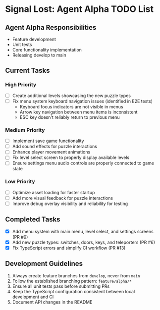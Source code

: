 # Signal Lost: Agent Alpha TODO List

## Agent Alpha Responsibilities

- Feature development
- Unit tests
- Core functionality implementation
- Releasing develop to main

## Current Tasks

### High Priority

- [ ] Create additional levels showcasing the new puzzle types
- [ ] Fix menu system keyboard navigation issues (identified in E2E tests)
  - Keyboard focus indicators are not visible in menus
  - Arrow key navigation between menu items is inconsistent
  - ESC key doesn't reliably return to previous menu

### Medium Priority

- [ ] Implement save game functionality
- [ ] Add sound effects for puzzle interactions
- [ ] Enhance player movement animations
- [ ] Fix level select screen to properly display available levels
- [ ] Ensure settings menu audio controls are properly connected to game state

### Low Priority

- [ ] Optimize asset loading for faster startup
- [ ] Add more visual feedback for puzzle interactions
- [ ] Improve debug overlay visibility and reliability for testing

## Completed Tasks

- [x] Add menu system with main menu, level select, and settings screens (PR #9)
- [x] Add new puzzle types: switches, doors, keys, and teleporters (PR #6)
- [x] Fix TypeScript errors and simplify CI workflow (PR #13)

## Development Guidelines

1. Always create feature branches from `develop`, never from `main`
2. Follow the established branching pattern: `feature/alpha/*`
3. Ensure all unit tests pass before submitting PRs
4. Keep the TypeScript configuration consistent between local development and CI
5. Document API changes in the README
